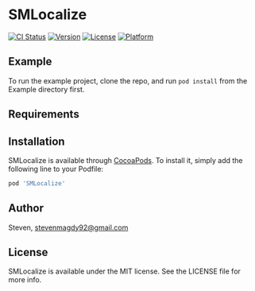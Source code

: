 # SMLocalize

[![CI Status](https://img.shields.io/travis/Steven/SMLocalize.svg?style=flat)](https://travis-ci.org/Steven/SMLocalize)
[![Version](https://img.shields.io/cocoapods/v/SMLocalize.svg?style=flat)](https://cocoapods.org/pods/SMLocalize)
[![License](https://img.shields.io/cocoapods/l/SMLocalize.svg?style=flat)](https://cocoapods.org/pods/SMLocalize)
[![Platform](https://img.shields.io/cocoapods/p/SMLocalize.svg?style=flat)](https://cocoapods.org/pods/SMLocalize)

## Example

To run the example project, clone the repo, and run `pod install` from the Example directory first.

## Requirements

## Installation

SMLocalize is available through [CocoaPods](https://cocoapods.org). To install
it, simply add the following line to your Podfile:

```ruby
pod 'SMLocalize'
```

## Author

Steven, stevenmagdy92@gmail.com

## License

SMLocalize is available under the MIT license. See the LICENSE file for more info.
